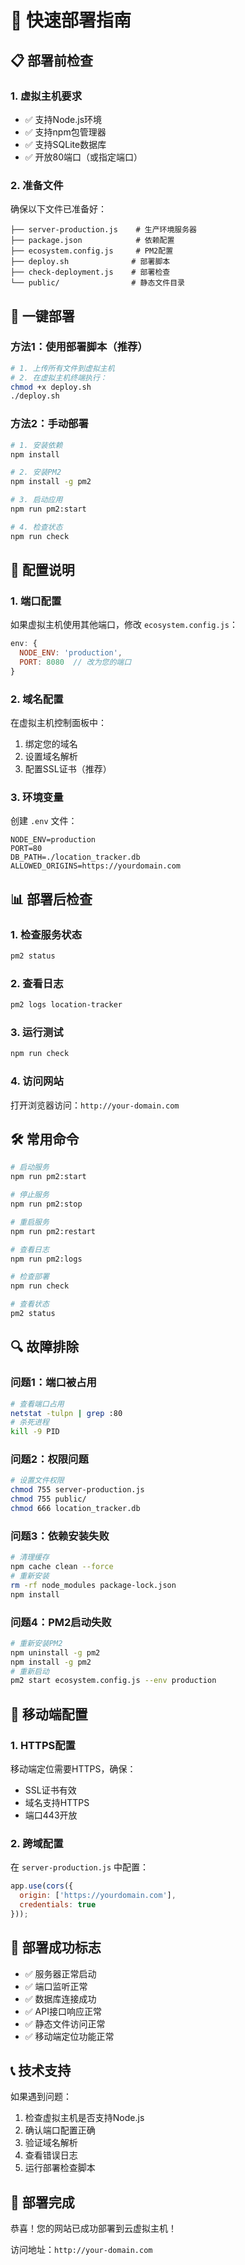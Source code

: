 # 🚀 快速部署指南

## 📋 部署前检查

### 1. 虚拟主机要求
- ✅ 支持Node.js环境
- ✅ 支持npm包管理器
- ✅ 支持SQLite数据库
- ✅ 开放80端口（或指定端口）

### 2. 准备文件
确保以下文件已准备好：
```
├── server-production.js    # 生产环境服务器
├── package.json            # 依赖配置
├── ecosystem.config.js     # PM2配置
├── deploy.sh              # 部署脚本
├── check-deployment.js    # 部署检查
└── public/                # 静态文件目录
```

## 🚀 一键部署

### 方法1：使用部署脚本（推荐）
```bash
# 1. 上传所有文件到虚拟主机
# 2. 在虚拟主机终端执行：
chmod +x deploy.sh
./deploy.sh
```

### 方法2：手动部署
```bash
# 1. 安装依赖
npm install

# 2. 安装PM2
npm install -g pm2

# 3. 启动应用
npm run pm2:start

# 4. 检查状态
npm run check
```

## 🔧 配置说明

### 1. 端口配置
如果虚拟主机使用其他端口，修改 `ecosystem.config.js`：
```javascript
env: {
  NODE_ENV: 'production',
  PORT: 8080  // 改为您的端口
}
```

### 2. 域名配置
在虚拟主机控制面板中：
1. 绑定您的域名
2. 设置域名解析
3. 配置SSL证书（推荐）

### 3. 环境变量
创建 `.env` 文件：
```env
NODE_ENV=production
PORT=80
DB_PATH=./location_tracker.db
ALLOWED_ORIGINS=https://yourdomain.com
```

## 📊 部署后检查

### 1. 检查服务状态
```bash
pm2 status
```

### 2. 查看日志
```bash
pm2 logs location-tracker
```

### 3. 运行测试
```bash
npm run check
```

### 4. 访问网站
打开浏览器访问：`http://your-domain.com`

## 🛠️ 常用命令

```bash
# 启动服务
npm run pm2:start

# 停止服务
npm run pm2:stop

# 重启服务
npm run pm2:restart

# 查看日志
npm run pm2:logs

# 检查部署
npm run check

# 查看状态
pm2 status
```

## 🔍 故障排除

### 问题1：端口被占用
```bash
# 查看端口占用
netstat -tulpn | grep :80
# 杀死进程
kill -9 PID
```

### 问题2：权限问题
```bash
# 设置文件权限
chmod 755 server-production.js
chmod 755 public/
chmod 666 location_tracker.db
```

### 问题3：依赖安装失败
```bash
# 清理缓存
npm cache clean --force
# 重新安装
rm -rf node_modules package-lock.json
npm install
```

### 问题4：PM2启动失败
```bash
# 重新安装PM2
npm uninstall -g pm2
npm install -g pm2
# 重新启动
pm2 start ecosystem.config.js --env production
```

## 📱 移动端配置

### 1. HTTPS配置
移动端定位需要HTTPS，确保：
- SSL证书有效
- 域名支持HTTPS
- 端口443开放

### 2. 跨域配置
在 `server-production.js` 中配置：
```javascript
app.use(cors({
  origin: ['https://yourdomain.com'],
  credentials: true
}));
```

## 🎯 部署成功标志

- ✅ 服务器正常启动
- ✅ 端口监听正常
- ✅ 数据库连接成功
- ✅ API接口响应正常
- ✅ 静态文件访问正常
- ✅ 移动端定位功能正常

## 📞 技术支持

如果遇到问题：
1. 检查虚拟主机是否支持Node.js
2. 确认端口配置正确
3. 验证域名解析
4. 查看错误日志
5. 运行部署检查脚本

## 🎉 部署完成

恭喜！您的网站已成功部署到云虚拟主机！

访问地址：`http://your-domain.com`
